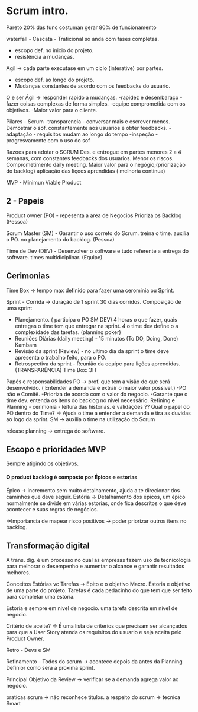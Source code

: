 # Scrum intro.

Pareto 20% das func costuman gerar 80% de funcionamento

waterfall - Cascata - Traticional
só anda com fases completas.
- escopo def. no inicio do projeto.
- resistência a mudanças.



Agil -> cada parte executase em um ciclo (interative) por partes.
- escopo def. ao longo do projeto.
- Mudanças constantes de acordo com os feedbacks do usuario.

O e ser Ágil -> responder rapido a mudanças.
-rapidez e desembaraço
-fazer coisas complexas de forma simples.
-equipe comprometida com os objetivos.
-Maior valor para o cliente.

Pilares - Scrum
-transparencia - conversar mais e escrever menos. Demostrar o sof. constantemente aos usuarios e obter feedbacks.
-adaptação - requisitos mudam ao longo do tempo
-inspeção - progresvamente com o uso do sof

Razoes para adotar o SCRUM
Des. e entregue em partes menores 2 a 4 semanas, com constantes feedbacks dos usuarios.
Menor os riscos.
Comprometimento daily meeting.
Maior valor para o negógio;(priorização do backlog)
aplicação das liçoes aprendidas ( melhoria continua)

MVP - Minimun Viable Product

## 2 - Papeis
Product owner (PO) - repesenta a area de Negocios Prioriza os Backlog (Pessoa)


Scrum Master (SM) - Garantir o uso correto do Scrum. treina o time. auxilia o PO. no planejamento do backlog. (Pessoa)


Time de Dev (DEV) - Desenvolver o software e tudo referente a entrega do software. times multidiciplinar. (Equipe)

## Cerimonias

Time Box -> tempo max definido para fazer uma cerominia ou Sprint.

Sprint - Corrida -> duração de 1 sprint 30 dias corridos.
Composição de uma sprint
  - Planejamento. ( participa o PO SM DEV) 4 horas o que fazer, quais entregas o time tem que entregar na sprint. 4 o time dev define o a complexidade das tarefas.
  (planning poker)
  - Reuniões Diárias (daily meeting) - 15 minutos (To DO, Doing, Done) Kambam
  - Revisão da sprint (Review) - no ultimo dia da sprint o time deve apresenta o trabalho feito, para o PO.
  - Retrospectiva da sprint - Reunião da equipe para lições aprendidas. (TRANSPARÊNCIA) Time Box: 3H


Papés e responsabilidades
PO -> prof. que tem a visão do que será desenvolvido. ( Entender a demanda e extrair o maior valor possivel.)
  -PO não e Comitê.
  -Prioriza de acordo com o valor do negocio.
  -Garante que o time dev. entenda os itens do backlog no nivel necessário.
  Refining e Planning - cerimonia - leitura das historias. e validações 
?? Qual o papel do PO dentro do Time? -> Ajuda o time a entender a demanda e tira as duvidas ao logo da sprint.
SM -> auxilia o time na utilização do Scrum

release planning -> entrega do software. 

## Escopo e prioridades MVP
Sempre atigindo os objetivos.

#### O product backlog é composto por Épicos e estorias
Épico -> incremento sem muito detalhamento, ajuda a te direcionar dos caminhos que deve seguir.
Estória -> Detalhamento dos épicos, um épico normalmente se divide em várias estorias, onde fica descritos o que deve acontecer e suas regras de negócios.

->Importancia de mapear risco positivos -> poder priorizar outros itens no backlog.

## Transformação digital
A trans. dig. é um processo no qual as empresas fazem uso de tecnicologia para melhorar o desempenho e aumentar o alcance e garantir resultados melhores.

Conceitos
Estórias vc Tarefas ->
            Epito e o objetivo Macro.
      Estoria e objetivo de uma parte do projeto.
Tarefas é cada pedacinho do que tem que ser feito para completar uma estória.

Estoria e sempre em nivel de negocio. uma tarefa descrita em nivel de negocio.

Critério de aceite?
-> É uma lista de criterios que precisam ser alcançados para que a User Story atenda os requisitos do usuario e seja aceita pelo Product Owner.

Retro - Devs e SM

Refinamento - Todos do scrum -> acontece depois da antes da Planning
Definior como sera a proxima sprint.

Principal Objetivo da Review -> verificar se a demanda agrega valor ao negócio.

praticas scrum -> não reconhece titulos.
a respeito do scrum -> tecnica Smart






